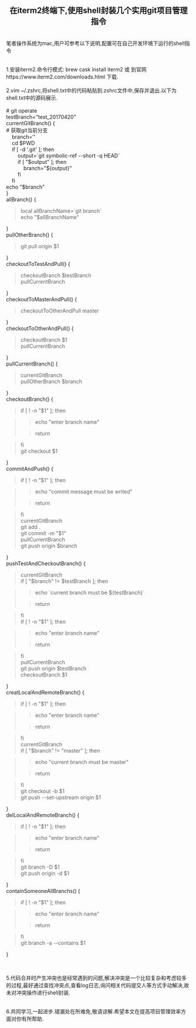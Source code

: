 <!DOCTYPE html>
<html lang="zh-cn">
<head>
<meta charset="utf-8"/>
<meta name="viewport" content="width=device-width, initial-scale=1" />
<meta name="referrer" content="origin" />
</head>
<body>
    <p>
    	<h2 style="text-align:center;">
    		在iterm2终端下,使用shell封装几个实用git项目管理指令
    	</h2>
    <br />
    笔者操作系统为mac,用户可参考以下说明,配置可在自己开发环境下运行的shell指令
    </p>
    <p>
    	<br />
    1.安装iterm2.命令行模式: brew cask install iterm2 或 到官网  https://www.iterm2.com/downloads.html  下载.<br />
    <br />
    2.vim ~/.zshrc,将shell.txt中的代码粘贴到.zshrc文件中,保存并退出.以下为shell.txt中的源码展示.<br />
    <br />
    # git operate&nbsp; &nbsp; &nbsp;<br />
    testBranch="test_20170420"<br />
    currentGitBranch() {<br />
    <span> </span># 获取git当前分支<br />
    &nbsp; &nbsp; <span> </span>branch=''<br />
    &nbsp; &nbsp; <span> </span>cd $PWD<br />
    &nbsp; &nbsp; <span> </span>if [ -d '.git' ]; then<br />
    &nbsp; &nbsp; &nbsp; &nbsp; <span> </span>output=`git symbolic-ref --short -q HEAD`<br />
    &nbsp; &nbsp; &nbsp; &nbsp; <span> </span>if [ "$output" ]; then<br />
    &nbsp; &nbsp; &nbsp; &nbsp; &nbsp; &nbsp; <span> </span>branch="${output}"<br />
    &nbsp; &nbsp; &nbsp; &nbsp; <span> </span>fi<br />
    &nbsp; &nbsp; <span> </span>fi<br />
    <span> </span>echo "$branch"<br />
    }<br />
    allBranch() {<br />
    <span> </span>
    <blockquote>
    	local allBranchName=`git branch`<br />
    echo "$allBranchName"
    </blockquote>
    }<br />
    pullOtherBranch() {<br />
    <span> </span>
    <blockquote>
    	git pull origin $1
    </blockquote>
    }<br />
    checkoutToTestAndPull() {<br />
    <span> </span>
    <blockquote>
    	checkoutBranch $testBranch<br />
    pullCurrentBranch
    </blockquote>
    }<br />
    checkoutToMasterAndPull() {<br />
    <span> </span>
    <blockquote>
    	checkoutToOtherAndPull master
    </blockquote>
    }<br />
    checkoutToOtherAndPull() {<br />
    <span> </span>
    <blockquote>
    	checkoutBranch $1<br />
    pullCurrentBranch
    </blockquote>
    }<br />
    pullCurrentBranch() {<br />
    <span> </span>
    <blockquote>
    	currentGitBranch<br />
    pullOtherBranch $branch
    </blockquote>
    }<br />
    checkoutBranch() {<br />
    <span> </span>
    <blockquote>
    	if [ ! -n "$1" ]; then<br />
    </blockquote>
    <blockquote>
    	<blockquote>
    		echo "enter branch name"
    	</blockquote>
    	<blockquote>
    		return
    	</blockquote>
    </blockquote>
    <blockquote>
    	fi<br />
    git checkout $1
    </blockquote>
    }<br />
    commitAndPush() {<br />
    <span> </span>
    <blockquote>
    	if [ ! -n "$1" ]; then<br />
    </blockquote>
    <blockquote>
    	<blockquote>
    		echo "commit message must be writed"
    	</blockquote>
    	<blockquote>
    		return
    	</blockquote>
    </blockquote>
    <blockquote>
    	fi<br />
    currentGitBranch<br />
    git add .<br />
    git commit -m "$1"<br />
    pullCurrentBranch<br />
    git push origin $branch
    </blockquote>
    }<br />
    pushTestAndCheckoutBranch() {<br />
    <span> </span>
    <blockquote>
    	currentGitBranch<br />
    if [ "$branch" != $testBranch ]; then<br />
    </blockquote>
    <blockquote>
    	<blockquote>
    		echo `current branch must be ${testBranch}`
    	</blockquote>
    	<blockquote>
    		return
    	</blockquote>
    </blockquote>
    <blockquote>
    	fi<br />
    if [ ! -n "$1" ]; then<br />
    </blockquote>
    <blockquote>
    	<blockquote>
    		echo "enter branch name"
    	</blockquote>
    	<blockquote>
    		return
    	</blockquote>
    </blockquote>
    <blockquote>
    	fi<br />
    pullCurrentBranch<br />
    git push origin $testBranch<br />
    checkoutBranch $1
    </blockquote>
    }<br />
    creatLocalAndRemoteBranch() {<br />
    <span> </span>
    <blockquote>
    	if [ ! -n "$1" ]; then<br />
    </blockquote>
    <blockquote>
    	<blockquote>
    		echo "enter branch name"
    	</blockquote>
    	<blockquote>
    		return
    	</blockquote>
    </blockquote>
    <blockquote>
    	fi<br />
    currentGitBranch<br />
    if [ "$branch" != "master" ]; then<br />
    </blockquote>
    <blockquote>
    	<blockquote>
    		echo "current branch must be master"
    	</blockquote>
    	<blockquote>
    		return
    	</blockquote>
    </blockquote>
    <blockquote>
    	fi<br />
    git checkout -b $1<br />
    git push --set-upstream origin $1
    </blockquote>
    }<br />
    delLocalAndRemoteBranch() {<br />
    <span> </span>
    <blockquote>
    	if [ ! -n "$1" ]; then<br />
    </blockquote>
    <blockquote>
    	<blockquote>
    		echo "enter branch name"
    	</blockquote>
    	<blockquote>
    		return
    	</blockquote>
    </blockquote>
    <blockquote>
    	fi<br />
    git branch -D $1<br />
    git push origin -d $1
    </blockquote>
    }<br />
    containSomeoneAllBranchs() {<br />
    <span> </span>
    <blockquote>
    	if [ ! -n "$1" ]; then<br />
    </blockquote>
    <blockquote>
    	<blockquote>
    		echo "enter branch name"
    	</blockquote>
    	<blockquote>
    		return
    	</blockquote>
    </blockquote>
    <blockquote>
    	fi<br />
    git branch -a --contains $1
    </blockquote>
    }<br />
    <p>
        <br />
        <p>5.代码合并时产生冲突也是经常遇到的问题,解决冲突是一个比较复杂和考虑较多的过程,最好通过查找冲突点,查看log日志,询问相关代码提交人等方式手动解决,故未对冲突操作进行shell封装.</p>
    	<br />
    6.共同学习,一起进步.错漏处在所难免,敬请谅解.希望本文在提高项目管理效率方面对你有所帮助.<br />
    </p>
</body>
</html>
